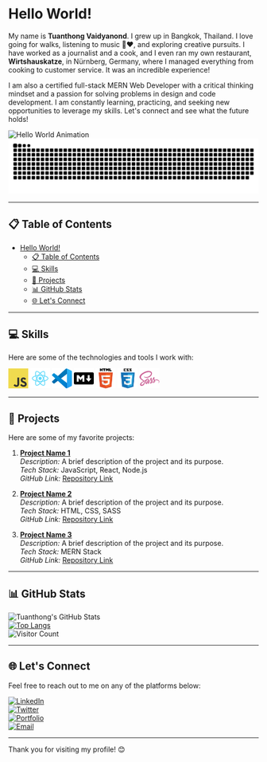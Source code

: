 # Hello World!

My name is **Tuanthong Vaidyanond**. I grew up in Bangkok, Thailand. I love going for walks, listening to music 🎵❤️, and exploring creative pursuits. I have worked as a journalist and a cook, and I even ran my own restaurant, **Wirtshauskatze**, in Nürnberg, Germany, where I managed everything from cooking to customer service. It was an incredible experience!

I am also a certified full-stack MERN Web Developer with a critical thinking mindset and a passion for solving problems in design and code development. I am constantly learning, practicing, and seeking new opportunities to leverage my skills. Let's connect and see what the future holds!

<img src="https://pa1.narvii.com/6580/8098c6e9207376889eeb0532d9f5a0723c4d73f5_hq.gif" alt="Hello World Animation" width="300"/>  
<img src="https://raw.githubusercontent.com/Platane/snk/output/github-contribution-grid-snake.svg" alt="Snake Animation" />

---

## 📋 Table of Contents

- [Hello World!](#hello-world)
  - [📋 Table of Contents](#-table-of-contents)
  - [💻 Skills](#-skills)
  - [🚀 Projects](#-projects)
  - [📊 GitHub Stats](#-github-stats)
  - [🌐 Let's Connect](#-lets-connect)

---

## 💻 Skills

Here are some of the technologies and tools I work with:

<code><img height="40" src="https://raw.githubusercontent.com/github/explore/80688e429a7d4ef2fca1e82350fe8e3517d3494d/topics/javascript/javascript.png" alt="JavaScript"></code>
<code><img height="40" src="https://raw.githubusercontent.com/github/explore/80688e429a7d4ef2fca1e82350fe8e3517d3494d/topics/react/react.png" alt="React"></code>
<code><img height="40" src="https://raw.githubusercontent.com/github/explore/80688e429a7d4ef2fca1e82350fe8e3517d3494d/topics/visual-studio-code/visual-studio-code.png" alt="VS Code"></code>
<code><img height="40" src="https://raw.githubusercontent.com/github/explore/80688e429a7d4ef2fca1e82350fe8e3517d3494d/topics/markdown/markdown.png" alt="Markdown"></code>
<code><img height="40" src="https://raw.githubusercontent.com/github/explore/80688e429a7d4ef2fca1e82350fe8e3517d3494d/topics/html/html.png" alt="HTML"></code>
<code><img height="40" src="https://raw.githubusercontent.com/github/explore/80688e429a7d4ef2fca1e82350fe8e3517d3494d/topics/css/css.png" alt="CSS"></code>
<code><img height="40" src="https://raw.githubusercontent.com/github/explore/80688e429a7d4ef2fca1e82350fe8e3517d3494d/topics/sass/sass.png" alt="SASS"></code>

---

## 🚀 Projects

Here are some of my favorite projects:

1. **[Project Name 1](#)**  
   _Description:_ A brief description of the project and its purpose.  
   _Tech Stack:_ JavaScript, React, Node.js  
   _GitHub Link:_ [Repository Link](#)

2. **[Project Name 2](#)**  
   _Description:_ A brief description of the project and its purpose.  
   _Tech Stack:_ HTML, CSS, SASS  
   _GitHub Link:_ [Repository Link](#)

3. **[Project Name 3](#)**  
   _Description:_ A brief description of the project and its purpose.  
   _Tech Stack:_ MERN Stack  
   _GitHub Link:_ [Repository Link](#)

---

## 📊 GitHub Stats

![Tuanthong's GitHub Stats](https://github-readme-stats.vercel.app/api?username=TNTHNGVDYNND&show_icons=true&theme=radical)  
[![Top Langs](https://github-readme-stats.vercel.app/api/top-langs/?username=TNTHNGVDYNND&layout=compact&theme=radical)](https://github.com/anuraghazra/github-readme-stats)  
![Visitor Count](https://komarev.com/ghpvc/?username=TNTHNGVDYNND&color=blue)

---

## 🌐 Let's Connect

Feel free to reach out to me on any of the platforms below:

[![LinkedIn](https://img.shields.io/badge/LinkedIn-blue?style=for-the-badge&logo=linkedin)](https://www.linkedin.com/in/YOUR_LINKEDIN_PROFILE)  
[![Twitter](https://img.shields.io/badge/Twitter-blue?style=for-the-badge&logo=twitter)](https://twitter.com/YOUR_TWITTER)  
[![Portfolio](https://img.shields.io/badge/Portfolio-000?style=for-the-badge&logo=firefox)](https://your-portfolio.com)  
[![Email](https://img.shields.io/badge/Email-red?style=for-the-badge&logo=gmail)](mailto:your.email@example.com)

---

Thank you for visiting my profile! 😊
